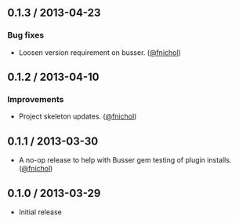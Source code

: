 ## 0.1.3 / 2013-04-23

### Bug fixes

* Loosen version requirement on busser. ([@fnichol][])


## 0.1.2 / 2013-04-10

### Improvements

* Project skeleton updates. ([@fnichol][])


## 0.1.1 / 2013-03-30

* A no-op release to help with Busser gem testing of plugin installs. ([@fnichol][])

## 0.1.0 / 2013-03-29

* Initial release

<!--- The following link definition list is generated by PimpMyChangelog --->
[@fnichol]: https://github.com/fnichol